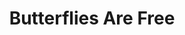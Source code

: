 ---
title: Butterflies Are Free
year: 1973
opening_date: 1973-05-04
closing_date: 1973-05-19
layout: productions
image:
image_caption:
image_credit:
playbill:
category:
details:
  Theatre: Theatre Jacksonville
  Venue: Little Theatre
cast:
  Don Baker: Jerry Lucas
  Jill Tanner: Rena Carney
  Mrs. Baker: LeNore Hart
  Ralph Austin: Joe Piscopo
crew:
  Director: Robert Knowles
  Scene Design: Hal Henderson
  Stage Manager: Kelly Hart
  Lighting: Mary Ellen Wofford
  Sound: Carmen Chronister
  Set Construction:
   - Jim Cortez
   - Bill Fields
   - Ken Jones
   - Terry Ohl
   - Betsy Weaver
   - Paul Whitfield
   - Mary Ellen Wofford
  Properties:
   - Margaret Winstead
   - Frances Bierbaum
   - Nellie Coyle
   - Laurie Kaden
   - Victoria Morales
  Costumes: Gert Berman
  Box Office:
   - Ann Dubow
   - Gert Berman
   - Esta Rosenson
   - Pat Somers
external_links:
---